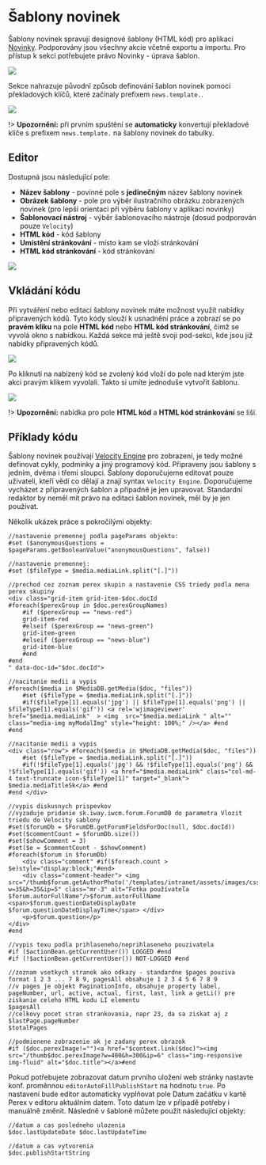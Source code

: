 # Šablony novinek

Šablony novinek spravují designové šablony (HTML kód) pro aplikaci [Novinky](../../../redactor/apps/news/README.md). Podporovány jsou všechny akcie včetně exportu a importu. Pro přístup k sekci potřebujete právo Novinky - úprava šablon.

![](news-temps-datatable.png)

Sekce nahrazuje původní způsob definování šablon novinek pomocí překladových klíčů, které začínaly prefixem `news.template.`.

![](news-temps-translation-keys.png)

!> **Upozornění:** při prvním spuštění se **automaticky** konvertují překladové klíče s prefixem `news.template.` na šablony novinek do tabulky.

## Editor

Dostupná jsou následující pole:
- **Název šablony** - povinné pole s **jedinečným** název šablony novinek
- **Obrázek šablony** - pole pro výběr ilustračního obrázku zobrazených novinek (pro lepší orientaci při výběru šablony v aplikaci novinky)
- **Šablonovací nástroj** - výběr šablonovacího nástroje (dosud podporován pouze `Velocity`)
- **HTML kód** - kód šablony
- **Umístění stránkování** - místo kam se vloží stránkování
- **HTML kód stránkování** - kód stránkování

![](news-temps-editor.png)

## Vkládání kódu

Při vytváření nebo editaci šablony novinek máte možnost využít nabídky připravených kódů. Tyto kódy slouží k usnadnění práce a zobrazí se po **pravém kliku** na pole **HTML kód** nebo **HTML kód stránkování**, čímž se vyvolá okno s nabídkou. Každá sekce má ještě svoji pod-sekci, kde jsou již nabídky připravených kódů.

![](news-temps-editor-2.png)

Po kliknutí na nabízený kód se zvolený kód vloží do pole nad kterým jste akci pravým klikem vyvolali. Takto si umíte jednoduše vytvořit šablonu.

![](news-temps-editor-3.png)

!> **Upozornění:** nabídka pro pole **HTML kód** a **HTML kód stránkování** se liší.

## Příklady kódu

Šablony novinek používají [Velocity Engine](https://velocity.apache.org/engine/2.3/vtl-reference.html) pro zobrazení, je tedy možné definovat cykly, podmínky a jiný programový kód. Připraveny jsou šablony s jedním, dvěma i třemi sloupci. Šablony doporučujeme editovat pouze uživateli, kteří vědí co dělají a znají syntax `Velocity Engine`. Doporučujeme vycházet z připravených šablon a případně je jen upravovat. Standardní redaktor by neměl mít právo na editaci šablon novinek, měl by je jen používat.

Několik ukázek práce s pokročilými objekty:

```velocity
//nastavenie premennej podla pageParams objektu:
#set ($anonymousQuestions = $pageParams.getBooleanValue("anonymousQuestions", false))

//nastavenie premennej:
#set ($fileType = $media.mediaLink.split("[.]"))

//prechod cez zoznam perex skupin a nastavenie CSS triedy podla mena perex skupiny
<div class="grid-item grid-item-$doc.docId
#foreach($perexGroup in $doc.perexGroupNames)
    #if ($perexGroup == "news-red")
    grid-item-red
    #elseif ($perexGroup == "news-green")
    grid-item-green
    #elseif ($perexGroup == "news-blue")
    grid-item-blue
    #end
#end
" data-doc-id="$doc.docId">

//nacitanie medii a vypis
#foreach($media in $MediaDB.getMedia($doc, "files"))
    #set ($fileType = $media.mediaLink.split("[.]"))
    #if($fileType[1].equals('jpg') || $fileType[1].equals('png') || $fileType[1].equals('gif')) <a rel='wjimageviewer' href="$media.mediaLink"  > <img  src="$media.mediaLink " alt="" class="media-img myModalImg" style="height: 100%;" /></a> #end
#end

//nacitanie medii a vypis
<div class="row"> #foreach($media in $MediaDB.getMedia($doc, "files"))
    #set ($fileType = $media.mediaLink.split("[.]"))
    #if(!$fileType[1].equals('jpg') && !$fileType[1].equals('png') && !$fileType[1].equals('gif')) <a href="$media.mediaLink" class="col-md-4 text-truncate icon-$fileType[1]" target="_blank"> $media.mediaTitleSk</a> #end
#end </div>

//vypis diskusnych prispevkov
//vyzaduje pridanie sk.iway.iwcm.forum.ForumDB do parametra Vlozit triedu do Velocity sablony
#set($forumDb = $ForumDB.getForumFieldsForDoc(null, $doc.docId))
#set($commentCount = $forumDb.size())
#set($showComment = 3)
#set($e = $commentCount - $showComment)
#foreach($forum in $forumDb)
    <div class="comment" #if($foreach.count > $e)style="display:block;"#end>
    <div class="comment-header"> <img src="/thumb$forum.getAuthorPhoto('/templates/intranet/assets/images/css/avatar.png')?w=35&h=35&ip=5" class="mr-3" alt="Fotka používateľa $forum.autorFullName"/>$forum.autorFullName <span>$forum.questionDateDisplayDate $forum.questionDateDisplayTime</span> </div>
    <p>$forum.question</p>
</div>
#end

//vypis texu podla prihlaseneho/neprihlaseneho pouzivatela
#if ($actionBean.getCurrentUser()) LOGGED #end
#if (!$actionBean.getCurrentUser()) NOT-LOGGED #end

//zoznam vsetkych stranok ako odkazy - standardne $pages pouziva format 1 2 3 ... 7 8 9, pagesAll obsahuje 1 2 3 4 5 6 7 8 9
//v pages je objekt PaginationInfo, obsahuje property label, pageNumber, url, active, actual, first, last, link a getLi() pre ziskanie celeho HTML kodu LI elementu
$pagesAll
//celkovy pocet stran strankovania, napr 23, da sa ziskat aj z $lastPage.pageNumber
$totalPages

//podmienene zobrazenie ak je zadany perex obrazok
#if ($doc.perexImage!="")<a href="$context.link($doc)"><img src="/thumb$doc.perexImage?w=400&h=300&ip=6" class="img-responsive img-fluid" alt="$doc.title"></a>#end
```

Pokud potřebujete zobrazovat datum prvního uložení web stránky nastavte konf. proměnnou `editorAutoFillPublishStart` na hodnotu `true`. Po nastavení bude editor automaticky vyplňovat pole Datum začátku v kartě Perex v editoru aktuálním datem. Toto datum lze v případě potřeby i manuálně změnit. Následně v šabloně můžete použít následující objekty:

```velocity
//datum a cas posledneho ulozenia
$doc.lastUpdateDate $doc.lastUpdateTime

//datum a cas vytvorenia
$doc.publishStartString
```
